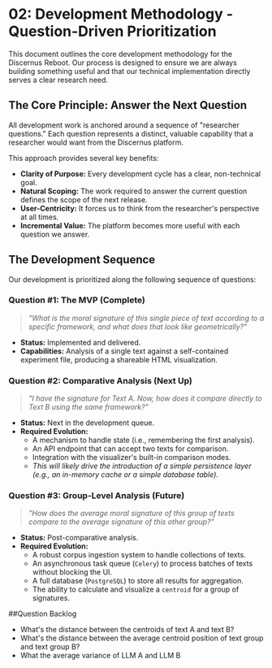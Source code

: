 # 02: Development Methodology - Question-Driven Prioritization

This document outlines the core development methodology for the Discernus Reboot. Our process is designed to ensure we are always building something useful and that our technical implementation directly serves a clear research need.

## The Core Principle: Answer the Next Question

All development work is anchored around a sequence of "researcher questions." Each question represents a distinct, valuable capability that a researcher would want from the Discernus platform.

This approach provides several key benefits:
- **Clarity of Purpose:** Every development cycle has a clear, non-technical goal.
- **Natural Scoping:** The work required to answer the current question defines the scope of the next release.
- **User-Centricity:** It forces us to think from the researcher's perspective at all times.
- **Incremental Value:** The platform becomes more useful with each question we answer.

## The Development Sequence

Our development is prioritized along the following sequence of questions:

### Question #1: The MVP (Complete)
> *"What is the moral signature of this single piece of text according to a specific framework, and what does that look like geometrically?"*

- **Status:** Implemented and delivered.
- **Capabilities:** Analysis of a single text against a self-contained experiment file, producing a shareable HTML visualization.

### Question #2: Comparative Analysis (Next Up)
> *"I have the signature for Text A. Now, how does it compare directly to Text B using the same framework?"*

- **Status:** Next in the development queue.
- **Required Evolution:**
    - A mechanism to handle state (i.e., remembering the first analysis).
    - An API endpoint that can accept two texts for comparison.
    - Integration with the visualizer's built-in comparison modes.
    - *This will likely drive the introduction of a simple persistence layer (e.g., an in-memory cache or a simple database table).*

### Question #3: Group-Level Analysis (Future)
> *"How does the average moral signature of this group of texts compare to the average signature of this other group?"*

- **Status:** Post-comparative analysis.
- **Required Evolution:**
    - A robust corpus ingestion system to handle collections of texts.
    - An asynchronous task queue (`Celery`) to process batches of texts without blocking the UI.
    - A full database (`PostgreSQL`) to store all results for aggregation.
    - The ability to calculate and visualize a `centroid` for a group of signatures. 



##Question Backlog
- What's the distance between the centroids of text A and text B?
- What's the distance between the average centroid position of text group and text group B?
- What the average variance of LLM A and LLM B